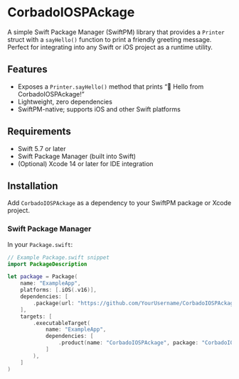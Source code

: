 # CorbadoIOSPAckage

A simple Swift Package Manager (SwiftPM) library that provides a `Printer` struct with a `sayHello()` function to print a friendly greeting message. Perfect for integrating into any Swift or iOS project as a runtime utility.

## Features

- Exposes a `Printer.sayHello()` method that prints “👋 Hello from CorbadoIOSPAckage!”
- Lightweight, zero dependencies
- SwiftPM-native; supports iOS and other Swift platforms

## Requirements

- Swift 5.7 or later
- Swift Package Manager (built into Swift)
- (Optional) Xcode 14 or later for IDE integration

## Installation

Add `CorbadoIOSPAckage` as a dependency to your SwiftPM package or Xcode project.

### Swift Package Manager

In your `Package.swift`:

```swift
// Example Package.swift snippet
import PackageDescription

let package = Package(
    name: "ExampleApp",
    platforms: [.iOS(.v16)],
    dependencies: [
        .package(url: "https://github.com/YourUsername/CorbadoIOSPAckage.git", from: "1.0.0")
    ],
    targets: [
        .executableTarget(
            name: "ExampleApp",
            dependencies: [
                .product(name: "CorbadoIOSPAckage", package: "CorbadoIOSPAckage")
            ]
        ),
    ]
)
